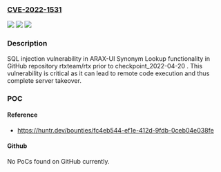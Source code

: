 ### [CVE-2022-1531](https://cve.mitre.org/cgi-bin/cvename.cgi?name=CVE-2022-1531)
![](https://img.shields.io/static/v1?label=Product&message=rtxteam%2Frtx&color=blue)
![](https://img.shields.io/static/v1?label=Version&message=n%2Fa&color=blue)
![](https://img.shields.io/static/v1?label=Vulnerability&message=CWE-89%20Improper%20Neutralization%20of%20Special%20Elements%20used%20in%20an%20SQL%20Command&color=brighgreen)

### Description

SQL injection vulnerability in ARAX-UI Synonym Lookup functionality in GitHub repository rtxteam/rtx prior to checkpoint_2022-04-20 . This vulnerability is critical as it can lead to remote code execution and thus complete server takeover.

### POC

#### Reference
- https://huntr.dev/bounties/fc4eb544-ef1e-412d-9fdb-0ceb04e038fe

#### Github
No PoCs found on GitHub currently.

